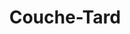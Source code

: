 ---
title: "Couche-Tard"
url: /vaudreuil-dorion/couche-tard-avenue-saint-charles/
shop: Lebensmittel
---